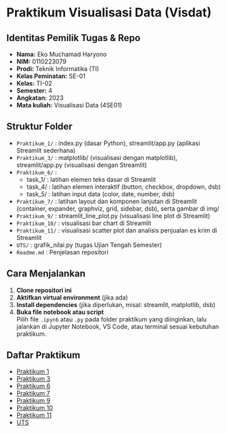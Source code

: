 # Praktikum Visualisasi Data (Visdat)

## Identitas Pemilik Tugas & Repo

- **Nama:** Eko Muchamad Haryono  
- **NIM:** 0110223079  
- **Prodi:** Teknik Informatika (TI)  
- **Kelas Peminatan:** SE-01  
- **Kelas:** TI-02  
- **Semester:** 4  
- **Angkatan:** 2023  
- **Mata kuliah:** Visualisasi Data (4SE01)  

## Struktur Folder

- `Praktikum_1/` : index.py (dasar Python), streamlit/app.py (aplikasi Streamlit sederhana)
- `Praktikum_3/` : matplotlib/ (visualisasi dengan matplotlib), streamlit/app.py (visualisasi dengan Streamlit)
- `Praktikum_6/` :
  - task_1/ : latihan elemen teks dasar di Streamlit
  - task_4/ : latihan elemen interaktif (button, checkbox, dropdown, dsb)
  - task_5/ : latihan input data (color, date, number, dsb)
- `Praktikum_7/` : latihan layout dan komponen lanjutan di Streamlit (container, expander, graphviz, grid, sidebar, dsb), serta gambar di img/
- `Praktikum_9/` : streamlit_line_plot.py (visualisasi line plot di Streamlit)
- `Praktikum_10/` : visualisasi bar chart di Streamlit
- `Praktikum_11/` : visualisasi scatter plot dan analisis penjualan es krim di Streamlit
- `UTS/` : grafik_nilai.py (tugas Ujian Tengah Semester)
- `Readme.md` : Penjelasan repositori

## Cara Menjalankan

1. **Clone repositori ini**
2. **Aktifkan virtual environment** (jika ada)
3. **Install dependencies** (jika diperlukan, misal: streamlit, matplotlib, dsb)
4. **Buka file notebook atau script**  
   Pilih file `.ipynb` atau `.py` pada folder praktikum yang diinginkan, lalu jalankan di Jupyter Notebook, VS Code, atau terminal sesuai kebutuhan praktikum.

## Daftar Praktikum

- [Praktikum 1](Praktikum_1/)
- [Praktikum 3](Praktikum_3/)
- [Praktikum 6](Praktikum_6/)
- [Praktikum 7](Praktikum_7/)
- [Praktikum 9](Praktikum_9/)
- [Praktikum 10](Praktikum_10/)
- [Praktikum 11](Praktikum_11/)
- [UTS](UTS/)